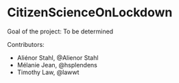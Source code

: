 # CitizenScienceOnLockdown

Goal of the project: To be determined


Contributors: 

- Aliénor Stahl, @Alienor Stahl
- Mélanie Jean, @hsplendens
- Timothy Law, @lawwt

